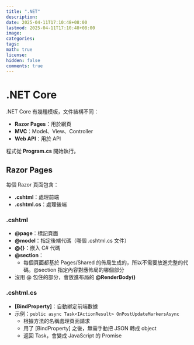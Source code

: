```yaml
---
title: ".NET"
description: 
date: 2025-04-11T17:10:48+08:00
lastmod: 2025-04-11T17:10:48+08:00
image: 
categories: 
tags: 
math: true
license: 
hidden: false
comments: true
---
```


# .NET Core

.NET Core 有幾種模板，文件結構不同：
- **Razor Pages**：用於網頁
- **MVC**：Model、View、Controller
- **Web API**：用於 API

程式從 **Program.cs** 開始執行。

## Razor Pages

每個 Razor 頁面包含：
- **.cshtml**：處理前端
- **.cshtml.cs**：處理後端

### .cshtml

- **@page**：標記頁面
- **@model**：指定後端代碼（哪個 .cshtml.cs 文件）
- **@{}**：嵌入 C# 代碼
- **@section**：
  - 每個頁面都基於 Pages/Shared 的佈局生成的，所以不需要放進完整的代碼。@section 指定內容對應佈局的哪個部分
- 沒用 @ 包住的部分，會放進布局的 **@RenderBody()**

### .cshtml.cs

- **[BindProperty]**：自動綁定前端數據
- 示例：`public async Task<IActionResult> OnPostUpdateMarkersAsync`
  - 根據方法的名稱處理頁面請求
  - 用了 [BindProperty] 之後，無需手動把 JSON 轉成 object
  - 返回 Task，會變成 JavaScript 的 Promise
